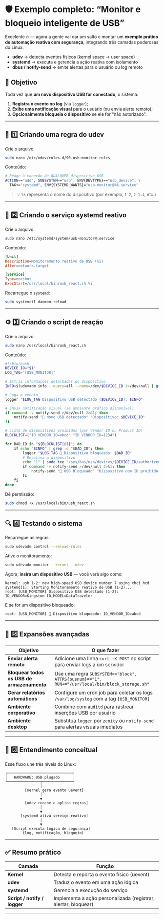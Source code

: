 # 🛡️ Exemplo completo: “Monitor e bloqueio inteligente de USB”

Excelente 🔥 — agora a gente vai dar um salto e montar um **exemplo prático de automação reativa com segurança**, integrando três camadas poderosas do Linux:

* **udev** → detecta eventos físicos (kernel space → user space)
* **systemd** → executa e gerencia a ação reativa com isolamento
* **dbus / notify-send** → emite alertas para o usuário ou log remoto

## 🎯 Objetivo

Toda vez que **um novo dispositivo USB for conectado**, o sistema:

1. **Registra o evento no log** (via `logger`);
2. **Exibe uma notificação visual** para o usuário (ou envia alerta remoto);
3. **Opcionalmente bloqueia o dispositivo** se ele for “não autorizado”.

---

## 🧩 1️⃣ Criando uma regra do udev

Crie o arquivo:

```bash
sudo nano /etc/udev/rules.d/90-usb-monitor.rules
```

Conteúdo:

```bash
# Reage à conexão de QUALQUER dispositivo USB
ACTION=="add", SUBSYSTEM=="usb", ENV{DEVTYPE}=="usb_device", \
  TAG+="systemd", ENV{SYSTEMD_WANTS}="usb-monitor@%k.service"
```

> 💡 `%k` representa o nome do dispositivo (por exemplo, `1-2`, `2-1.4`, etc.)

---

## 🧱 2️⃣ Criando o serviço systemd reativo

Crie o arquivo:

```bash
sudo nano /etc/systemd/system/usb-monitor@.service
```

Conteúdo:

```ini
[Unit]
Description=Monitoramento reativo de USB (%i)
After=network.target

[Service]
Type=oneshot
ExecStart=/usr/local/bin/usb_react.sh %i
```

Recarregue o `systemd`:

```bash
sudo systemctl daemon-reload
```

---

## ⚙️ 3️⃣ Criando o script de reação

Crie o arquivo:

```bash
sudo nano /usr/local/bin/usb_react.sh
```

Conteúdo:

```bash
#!/bin/bash
DEVICE_ID="$1"
LOG_TAG="[USB_MONITOR]"

# Extrai informações detalhadas do dispositivo
INFO=$(udevadm info --query=all --name=/dev/$DEVICE_ID 2>/dev/null | grep -E 'ID_MODEL=|ID_VENDOR=')

# Loga o evento
logger "$LOG_TAG Dispositivo USB detectado ($DEVICE_ID): $INFO"

# Envia notificação visual (se ambiente gráfico disponível)
if command -v notify-send >/dev/null 2>&1; then
    notify-send "🔌 Novo USB detectado" "Dispositivo: $DEVICE_ID"
fi

# Lista de dispositivos proibidos (por Vendor ID ou Product ID)
BLOCKLIST=("ID_VENDOR_ID=abcd" "ID_VENDOR_ID=1234")

for BAD_ID in "${BLOCKLIST[@]}"; do
    if echo "$INFO" | grep -q "$BAD_ID"; then
        logger "$LOG_TAG 🚫 Dispositivo bloqueado: $BAD_ID"
        # Desativa o dispositivo
        echo "1" | sudo tee "/sys/bus/usb/devices/$DEVICE_ID/authorized" >/dev/null
        if command -v notify-send >/dev/null 2>&1; then
            notify-send "🚫 USB Bloqueado" "Dispositivo com ID proibido: $BAD_ID"
        fi
    fi
done
```

Dê permissão:

```bash
sudo chmod +x /usr/local/bin/usb_react.sh
```

---

## 🔍 4️⃣ Testando o sistema

Recarregue as regras:

```bash
sudo udevadm control --reload-rules
```

Ative o monitoramento:

```bash
sudo udevadm monitor --kernel --udev
```

Agora, **insira um dispositivo USB** — você verá algo como:

```
kernel: usb 1-2: new high-speed USB device number 7 using xhci_hcd
systemd[1]: Starting Monitoramento reativo de USB (1-2)...
root: [USB_MONITOR] Dispositivo USB detectado (1-2): ID_VENDOR=Kingston ID_MODEL=DataTraveler
```

E se for um dispositivo bloqueado:

```
root: [USB_MONITOR] 🚫 Dispositivo bloqueado: ID_VENDOR_ID=abcd
```

---

## 📡 5️⃣ Expansões avançadas

| Objetivo                                   | O que fazer                                                                                    |
| ------------------------------------------ | ---------------------------------------------------------------------------------------------- |
| **Enviar alerta remoto**                   | Adicione uma linha `curl -X POST` no script para enviar logs a um servidor                     |
| **Bloquear todos os USB de armazenamento** | Use uma regra `SUBSYSTEM=="block", ATTRS{busnum}=="1", RUN+="/usr/local/bin/block_storage.sh"` |
| **Gerar relatórios automáticos**           | Configure um cron job para coletar os logs `/var/log/syslog` com a tag `[USB_MONITOR]`         |
| **Ambiente corporativo**                   | Combine com `auditd` para rastrear inserções USB por usuário                                   |
| **Ambiente desktop**                       | Substitua `logger` por `zenity` ou `notify-send` para alertas visuais imediatos                |

---

## 🧠 6️⃣ Entendimento conceitual

Esse fluxo une três níveis do Linux:

```
┌──────────────────────────────┐
│   HARDWARE: USB plugado      │
└───────────────┬──────────────┘
                │
         [Kernel gera evento uevent]
                │
                ▼
         [udev recebe e aplica regras]
                │
                ▼
       [systemd ativa serviço reativo]
                │
                ▼
   [Script executa lógica de segurança]
        (log, notificação, bloqueio)
```

---

## ✅ Resumo prático

| Camada                       | Função                                                         |
| ---------------------------- | -------------------------------------------------------------- |
| **Kernel**                   | Detecta e reporta o evento físico (uevent)                     |
| **udev**                     | Traduz o evento em uma ação lógica                             |
| **systemd**                  | Gerencia a execução do serviço                                 |
| **Script / notify / logger** | Implementa a ação personalizada (registrar, alertar, bloquear) |

---
